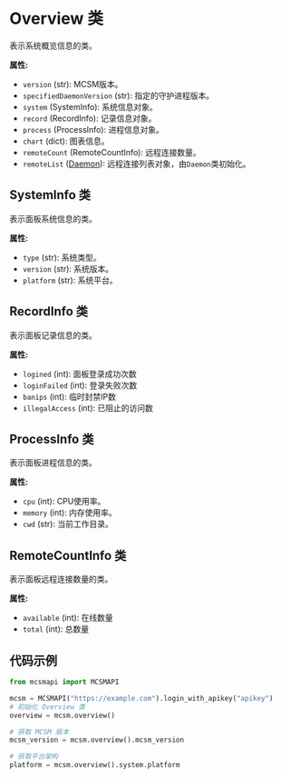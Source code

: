 # Overview 类

表示系统概览信息的类。

**属性:**
- `version` (str): MCSM版本。
- `specifiedDaemonVersion` (str): 指定的守护进程版本。
- `system` (SystemInfo): 系统信息对象。
- `record` (RecordInfo): 记录信息对象。
- `process` (ProcessInfo): 进程信息对象。
- `chart` (dict): 图表信息。
- `remoteCount` (RemoteCountInfo): 远程连接数量。
- `remoteList` ([Daemon](Daemon.md)): 远程连接列表对象，由`Daemon`类初始化。


## SystemInfo 类

表示面板系统信息的类。

**属性:**
- `type` (str): 系统类型。
- `version` (str): 系统版本。
- `platform` (str): 系统平台。

## RecordInfo 类

表示面板记录信息的类。

**属性:**
- `logined` (int): 面板登录成功次数
- `loginFailed` (int): 登录失败次数
- `banips` (int): 临时封禁IP数
- `illegalAccess` (int): 已阻止的访问数

## ProcessInfo 类

表示面板进程信息的类。

**属性:**
- `cpu` (int): CPU使用率。
- `memory` (int): 内存使用率。
- `cwd` (str): 当前工作目录。

## RemoteCountInfo 类

表示面板远程连接数量的类。

**属性:**
- `available` (int): 在线数量
- `total` (int): 总数量

## 代码示例
```python
from mcsmapi import MCSMAPI

mcsm = MCSMAPI("https://example.com").login_with_apikey("apikey")
# 初始化 Overview 类
overview = mcsm.overview()

# 获取 MCSM 版本
mcsm_version = mcsm.overview().mcsm_version

# 获取平台架构
platform = mcsm.overview().system.platform
```
